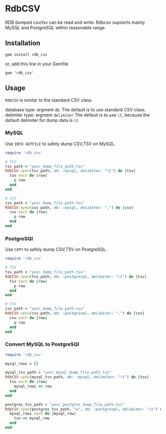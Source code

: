 # RdbCSV

RDB dumped csv/tsv can be read and write.
Rdbcsv supoorts mainly MySQL and PostgreSQL within reasonable range.

## Installation

```
gem install rdb_csv
```

or, add this line in your Gemfile

```
gem 'rdb_csv'
```

## Usage

`RdbCSV` is similar to the standard CSV class.

database type: argment `db`. The default is to use standard CSV class.
delimiter type: argment `delimiter` The default is to use `\t`, because the dafault delimiter for dump data is `\t`.

### MySQL

Use `INTO OUTFILE` to safely dump CSV,TSV on MySQL.

```ruby
require 'rdb_csv'

# TSV
tsv_path = "your_dump_file_path.tsv"
RdbCSV.open(tsv_path, db: :mysql, delimiter: "\t") do |tsv|
  tsv.each do |row|
    p row
  end
end

# CSV
csv_path = "your_dump_file_path.tsv"
RdbCSV.open(csv_path, db: :mysql, delimiter: ",") do |csv|
  csv.each do |row|
    p row
  end
end
```

### PostgreSQl
Use `COPY` to safely dump CSV,TSV on PostgreSQL.

```ruby
require 'rdb_csv'

# TSV
tsv_path = "your_dump_file_path.tsv"
RdbCSV.open(tsv_path, db: :postgresql, delimiter: "\t") do |tsv|
  tsv.each do |row|
    p row
  end
end

# CSV
csv_path = "your_dump_file_path.csv"
RdbCSV.open(csv_path, db: :postgresql, delimiter: ",") do |csv|
  csv.each do |row|
    p row
  end
end
```

### Convert MySQL to PostgreSQl

```ruby
require 'rdb_csv'

mysql_rows = []

mysql_tsv_path = "your_mysql_dump_file_path.tsv"
RdbCSV.open(mysql_tsv_path, db: :mysql, delimiter: "\t") do |tsv|
  tsv.each do |row|
    mysql_rows << row
  end
end

postgres_tsv_path = "your_postgres_dump_file_path.tsv"
RdbCSV.open(postgres_tsv_path, "w", db: :postgresql, delimiter: "\t") do |tsv|
  mysql_rows.each do |mysql_row|
    tsv << mysql_row
  end
end
```
